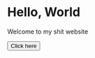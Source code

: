 <!DOCTYPE html>
<html>
  <body>
    <h1>Hello, World</h1>
    <p>Welcome to my shit website</p>
    <button onclick="time()">Click here</button>
    <p id=timeId></p>
  </body>
  <script type="text/javascript">
    function time() {
    var d = new Date();
    var n = d.getTime(); //gets the number of milliseconds since 1970-01-01 00:00

    var s = n/1000;
    var m = s/60;
    var h = m/60;
    var d = h/24;

    var y = Math.floor(1970+(d/365.25));
    var D = Math.floor(d%365.25);
    var H = Math.floor((h+2)%24); //at the time of writing this my local time was GMT+2
    var M = Math.floor(m%60);
    var S = Math.floor(s%60);

    if(H<10) {  //I don't know a better way than using three layers of if else statements. If you do, please contact unsmokedweed@gmail.com
      if(M<10) {
        if(S<10) {
          document.getElementById('timeId').innerHTML = y+'/'+D+' 0'+H+':0'+M+':0'+S;
        } else {
          document.getElementById('timeId').innerHTML = y+'/'+D+' 0'+H+':0'+M+':'+S;
        };
      } else {
        if(S<10) {
          document.getElementById('timeId').innerHTML = y+'/'+D+' 0'+H+':'+M+':0'+S;
        } else {
          document.getElementById('timeId').innerHTML = y+'/'+D+' 0'+H+':'+M+':'+S;
        };
      };
    } else {
      if(M<10) {
        if(S<10) {
          document.getElementById('timeId').innerHTML = y+'/'+D+' '+H+':0'+M+':0'+S;
        } else {
          document.getElementById('timeId').innerHTML = y+'/'+D+' '+H+':0'+M+':'+S;
        };
      } else {
        if(S<10) {
          document.getElementById('timeId').innerHTML = y+'/'+D+' '+H+':'+M+':0'+S;
        } else {
          document.getElementById('timeId').innerHTML = y+'/'+D+' '+H+':'+M+':'+S;
        };
      };
    };
  };
  </script>
</html>
